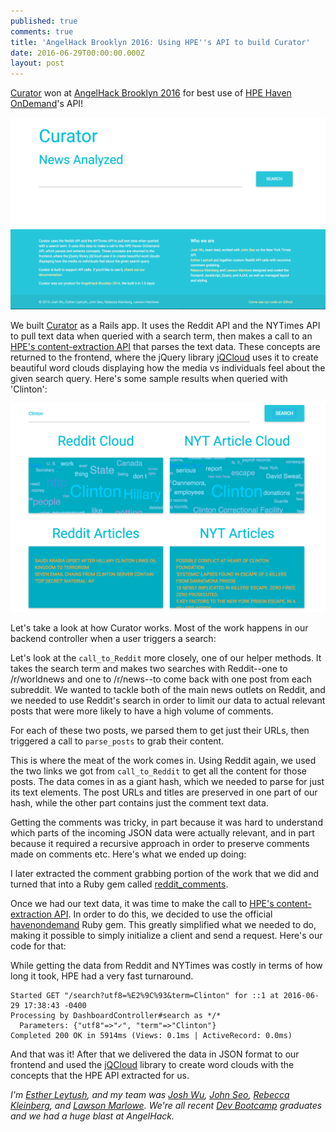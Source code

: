 ```yaml
---
published: true
comments: true
title: 'AngelHack Brooklyn 2016: Using HPE''s API to build Curator'
date: 2016-06-29T00:00:00.000Z
layout: post
---
```

[Curator](https://github.com/mindplace/Curator-a-) won at [AngelHack Brooklyn 2016](http://angelhack.com/portfolio-item/brooklyn-usa-may-7-8-2016/) for best use of [HPE Haven OnDemand](https://dev.havenondemand.com/apis)'s API! 

![curator](/assets/blog/curator.png)

We built [Curator](https://github.com/mindplace/Curator-a-) as a Rails app. It uses the Reddit API and the NYTimes API to pull text data when queried with a search term, then makes a call to an [HPE's content-extraction API](https://dev.havenondemand.com/apis/getcontent#overview) that parses the text data. These concepts are returned to the frontend, where the jQuery library [jQCloud](https://github.com/lucaong/jQCloud) uses it to create beautiful word clouds displaying how the media vs individuals feel about the given search query. Here's some sample results when queried with 'Clinton':

![clinton-query-curator](/assets/blog/curator-clinton.png)

Let's take a look at how Curator works. Most of the work happens in our backend controller when a user triggers a search:

<script src="https://gist.github.com/mindplace/afb75737a756eb5892e900a3fc189fd8.js"></script>

Let's look at the <code>call_to_Reddit</code> more closely, one of our helper methods. It takes the search term and makes two searches with Reddit--one to /r/worldnews and one to /r/news--to come back with one post from each subreddit. We wanted to tackle both of the main news outlets on Reddit, and we needed to use Reddit's search in order to limit our data to actual relevant posts that were more likely to have a high volume of comments. 

<script src="https://gist.github.com/mindplace/0d1e29b8fd77f56e62b6ccc83af611b6.js"></script>

For each of these two posts, we parsed them to get just their URLs, then triggered a call to <code>parse_posts</code> to grab their content.

This is where the meat of the work comes in. Using Reddit again, we used the two links we got from <code>call_to_Reddit</code> to get all the content for those posts. The data comes in as a giant hash, which we needed to parse for just its text elements. The post URLs and titles are preserved in one part of our hash, while the other part contains just the comment text data.

<script src="https://gist.github.com/mindplace/67e02efee51ec7529449f9be620fdf57.js"></script>

Getting the comments was tricky, in part because it was hard to understand which parts of the incoming JSON data were actually relevant, and in part because it required a recursive approach in order to preserve comments made on comments etc. Here's what we ended up doing: 

<script src="https://gist.github.com/mindplace/31948caecce83b612739baba2786e139.js"></script>

I later extracted the comment grabbing portion of the work that we did and turned that into a Ruby gem called [reddit_comments](https://github.com/mindplace/reddit_comments_gem).

Once we had our text data, it was time to make the call to [HPE's content-extraction API](https://dev.havenondemand.com/apis/getcontent#overview). In order to do this, we decided to use the official [havenondemand](https://github.com/HPE-Haven-OnDemand/havenondemand-ruby) Ruby gem. This greatly simplified what we needed to do, making it possible to simply initialize a client and send a request. Here's our code for that:

<script src="https://gist.github.com/mindplace/a9640d6406cf3986f8cc59e18564f0aa.js"></script>

While getting the data from Reddit and NYTimes was costly in terms of how long it took, HPE had a very fast turnaround. 

```
Started GET "/search?utf8=%E2%9C%93&term=Clinton" for ::1 at 2016-06-29 17:38:43 -0400
Processing by DashboardController#search as */*
  Parameters: {"utf8"=>"✓", "term"=>"Clinton"}
Completed 200 OK in 5914ms (Views: 0.1ms | ActiveRecord: 0.0ms)
```

And that was it! After that we delivered the data in JSON format to our frontend and used the [jQCloud](https://github.com/lucaong/jQCloud) library to create word clouds with the concepts that the HPE API extracted for us. 

*I'm [Esther Leytush](https://github.com/mindplace), and my team was [Josh Wu](https://github.com/JoshJHWu), [John Seo](https://github.com/seodo), [Rebecca Kleinberg](https://github.com/RebeccaKleinberg), and [Lawson Marlowe](https://github.com/sonomar). We're all recent [Dev Bootcamp](http://devbootcamp.com/) graduates and we had a huge blast at AngelHack.*


